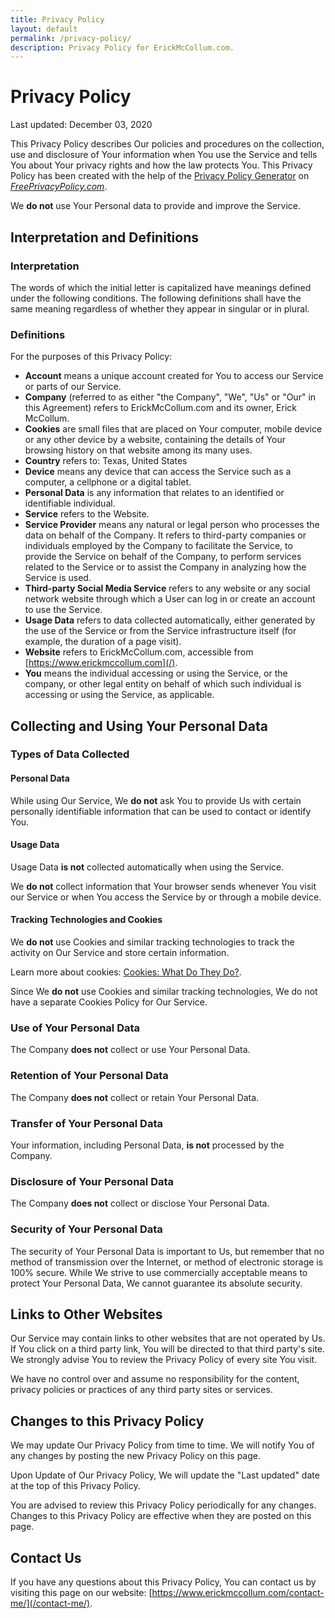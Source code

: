 ```yaml
---
title: Privacy Policy
layout: default
permalink: /privacy-policy/
description: Privacy Policy for ErickMcCollum.com.
---
```


# Privacy Policy
Last updated: December 03, 2020

This Privacy Policy describes Our policies and procedures on the collection, use and disclosure of Your information when You use the Service and tells You about Your privacy rights and how the law protects You. This Privacy Policy has been created with the help of the [Privacy Policy Generator](https://www.freeprivacypolicy.com/free-privacy-policy-generator/) on *[FreePrivacyPolicy.com](https://app.freeprivacypolicy.com/)*.

We **do not** use Your Personal data to provide and improve the Service.

## Interpretation and Definitions
### Interpretation
The words of which the initial letter is capitalized have meanings defined under the following conditions. The following definitions shall have the same meaning regardless of whether they appear in singular or in plural.

### Definitions
For the purposes of this Privacy Policy:
- **Account** means a unique account created for You to access our Service or parts of our Service.
- **Company** (referred to as either "the Company", "We", "Us" or "Our" in this Agreement) refers to ErickMcCollum.com and its owner, Erick McCollum.
- **Cookies** are small files that are placed on Your computer, mobile device or any other device by a website, containing the details of Your browsing history on that website among its many uses.
- **Country** refers to: Texas,  United States
- **Device** means any device that can access the Service such as a computer, a cellphone or a digital tablet.
- **Personal Data** is any information that relates to an identified or identifiable individual.
- **Service** refers to the Website.
- **Service Provider** means any natural or legal person who processes the data on behalf of the Company. It refers to third-party companies or individuals employed by the Company to facilitate the Service, to provide the Service on behalf of the Company, to perform services related to the Service or to assist the Company in analyzing how the Service is used.
- **Third-party Social Media Service** refers to any website or any social network website through which a User can log in or create an account to use the Service.
- **Usage Data** refers to data collected automatically, either generated by the use of the Service or from the Service infrastructure itself (for example, the duration of a page visit).
- **Website** refers to ErickMcCollum.com, accessible from [https://www.erickmccollum.com](/).
- **You** means the individual accessing or using the Service, or the company, or other legal entity on behalf of which such individual is accessing or using the Service, as applicable.

## Collecting and Using Your Personal Data
### Types of Data Collected
#### Personal Data
While using Our Service, We **do not** ask You to provide Us with certain personally identifiable information that can be used to contact or identify You.

#### Usage Data
Usage Data **is not** collected automatically when using the Service.

We **do not** collect information that Your browser sends whenever You visit our Service or when You access the Service by or through a mobile device.

#### Tracking Technologies and Cookies
We **do not** use Cookies and similar tracking technologies to track the activity on Our Service and store certain information.

Learn more about cookies: [Cookies: What Do They Do?](https://www.freeprivacypolicy.com/blog/cookies/).

Since We **do not** use Cookies and similar tracking technologies, We do not have a separate Cookies Policy for Our Service.

### Use of Your Personal Data
The Company **does not** collect or use Your Personal Data.

### Retention of Your Personal Data
The Company **does not** collect or retain Your Personal Data.

### Transfer of Your Personal Data
Your information, including Personal Data, **is not** processed by the Company.

### Disclosure of Your Personal Data
The Company **does not** collect or disclose Your Personal Data.

### Security of Your Personal Data
The security of Your Personal Data is important to Us, but remember that no method of transmission over the Internet, or method of electronic storage is 100% secure. While We strive to use commercially acceptable means to protect Your Personal Data, We cannot guarantee its absolute security.

## Links to Other Websites
Our Service may contain links to other websites that are not operated by Us. If You click on a third party link, You will be directed to that third party's site. We strongly advise You to review the Privacy Policy of every site You visit.

We have no control over and assume no responsibility for the content, privacy policies or practices of any third party sites or services.

## Changes to this Privacy Policy
We may update Our Privacy Policy from time to time. We will notify You of any changes by posting the new Privacy Policy on this page.

Upon Update of Our Privacy Policy, We will update the "Last updated" date at the top of this Privacy Policy.

You are advised to review this Privacy Policy periodically for any changes. Changes to this Privacy Policy are effective when they are posted on this page.

## Contact Us
If you have any questions about this Privacy Policy, You can contact us by visiting this page on our website: [https://www.erickmccollum.com/contact-me/](/contact-me/).
